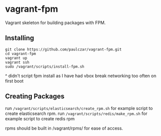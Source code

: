 # vagrant-fpm

Vagrant skeleton for building packages with FPM.

## Installing


```
git clone https://github.com/paulczar/vagrant-fpm.git
cd vagrant-fpm
vagrant up
vagrant ssh
sudo /vagrant/scripts/install-fpm.sh
```
^ didn't script fpm install as I have had vbox break networking too often on first boot

## Creating Packages

run `/vagrant/scripts/elasticsearch/create_rpm.sh` for example script to create elasticsearch rpm.
run `/vagrant/scripts/redis/make_rpm.sh` for example script to create redis rpm

rpms should be built in /vagrant/rpms/ for ease of access.


